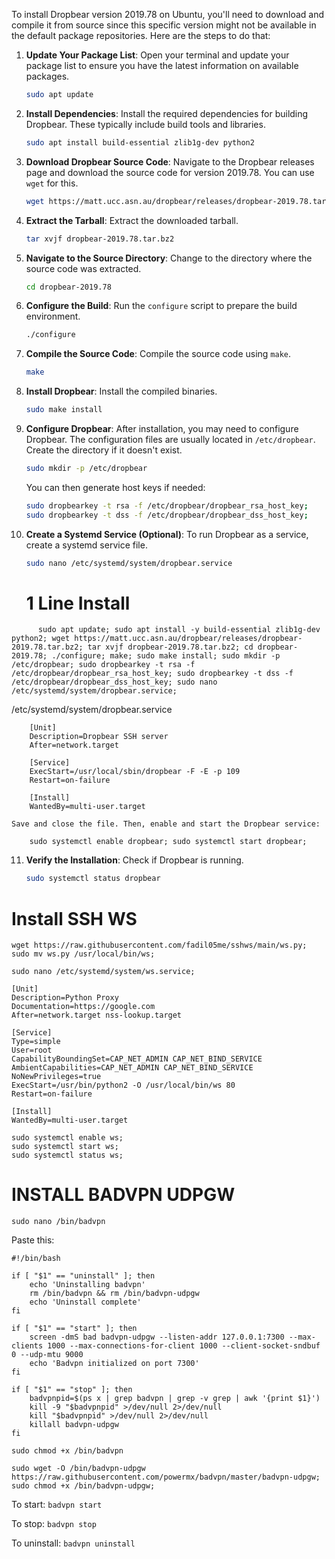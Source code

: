 To install Dropbear version 2019.78 on Ubuntu, you'll need to download and compile it from source since this specific version might not be available in the default package repositories. Here are the steps to do that:

1. **Update Your Package List**:
   Open your terminal and update your package list to ensure you have the latest information on available packages.

   ```bash
   sudo apt update
   ```

2. **Install Dependencies**:
   Install the required dependencies for building Dropbear. These typically include build tools and libraries.

   ```bash
   sudo apt install build-essential zlib1g-dev python2
   ```

3. **Download Dropbear Source Code**:
   Navigate to the Dropbear releases page and download the source code for version 2019.78. You can use `wget` for this.

   ```bash
   wget https://matt.ucc.asn.au/dropbear/releases/dropbear-2019.78.tar.bz2
   ```

4. **Extract the Tarball**:
   Extract the downloaded tarball.

   ```bash
   tar xvjf dropbear-2019.78.tar.bz2
   ```

5. **Navigate to the Source Directory**:
   Change to the directory where the source code was extracted.

   ```bash
   cd dropbear-2019.78
   ```

6. **Configure the Build**:
   Run the `configure` script to prepare the build environment.

   ```bash
   ./configure
   ```

7. **Compile the Source Code**:
   Compile the source code using `make`.

   ```bash
   make
   ```

8. **Install Dropbear**:
   Install the compiled binaries.

   ```bash
   sudo make install
   ```

9. **Configure Dropbear**:
   After installation, you may need to configure Dropbear. The configuration files are usually located in `/etc/dropbear`. Create the directory if it doesn't exist.

   ```bash
   sudo mkdir -p /etc/dropbear
   ```

   You can then generate host keys if needed:

   ```bash
   sudo dropbearkey -t rsa -f /etc/dropbear/dropbear_rsa_host_key;
   sudo dropbearkey -t dss -f /etc/dropbear/dropbear_dss_host_key;
   ```

10. **Create a Systemd Service (Optional)**:
    To run Dropbear as a service, create a systemd service file.

    ```bash
    sudo nano /etc/systemd/system/dropbear.service
    ```

      # 1 Line Install
```
      sudo apt update; sudo apt install -y build-essential zlib1g-dev python2; wget https://matt.ucc.asn.au/dropbear/releases/dropbear-2019.78.tar.bz2; tar xvjf dropbear-2019.78.tar.bz2; cd dropbear-2019.78; ./configure; make; sudo make install; sudo mkdir -p /etc/dropbear; sudo dropbearkey -t rsa -f /etc/dropbear/dropbear_rsa_host_key; sudo dropbearkey -t dss -f /etc/dropbear/dropbear_dss_host_key; sudo nano /etc/systemd/system/dropbear.service;
```

/etc/systemd/system/dropbear.service
```
    [Unit]
    Description=Dropbear SSH server
    After=network.target

    [Service]
    ExecStart=/usr/local/sbin/dropbear -F -E -p 109
    Restart=on-failure

    [Install]
    WantedBy=multi-user.target
```

    Save and close the file. Then, enable and start the Dropbear service:

```
    sudo systemctl enable dropbear; sudo systemctl start dropbear;
```

11. **Verify the Installation**:
    Check if Dropbear is running.

    ```bash
    sudo systemctl status dropbear
    ```



# Install SSH WS

```
wget https://raw.githubusercontent.com/fadil05me/sshws/main/ws.py;
sudo mv ws.py /usr/local/bin/ws;
```


```
sudo nano /etc/systemd/system/ws.service;
```

```
[Unit]
Description=Python Proxy
Documentation=https://google.com
After=network.target nss-lookup.target

[Service]
Type=simple
User=root
CapabilityBoundingSet=CAP_NET_ADMIN CAP_NET_BIND_SERVICE
AmbientCapabilities=CAP_NET_ADMIN CAP_NET_BIND_SERVICE
NoNewPrivileges=true
ExecStart=/usr/bin/python2 -O /usr/local/bin/ws 80
Restart=on-failure

[Install]
WantedBy=multi-user.target
```

```
sudo systemctl enable ws;
sudo systemctl start ws;
sudo systemctl status ws;
```


# INSTALL BADVPN UDPGW

```
sudo nano /bin/badvpn
```

Paste this:
```
#!/bin/bash

if [ "$1" == "uninstall" ]; then
    echo 'Uninstalling badvpn'
    rm /bin/badvpn && rm /bin/badvpn-udpgw
    echo 'Uninstall complete'
fi

if [ "$1" == "start" ]; then
    screen -dmS bad badvpn-udpgw --listen-addr 127.0.0.1:7300 --max-clients 1000 --max-connections-for-client 1000 --client-socket-sndbuf 0 --udp-mtu 9000
    echo 'Badvpn initialized on port 7300'
fi

if [ "$1" == "stop" ]; then
    badvpnpid=$(ps x | grep badvpn | grep -v grep | awk '{print $1}')
    kill -9 "$badvpnpid" >/dev/null 2>/dev/null
    kill "$badvpnpid" >/dev/null 2>/dev/null
    killall badvpn-udpgw
fi

```

```
sudo chmod +x /bin/badvpn
```

```
sudo wget -O /bin/badvpn-udpgw https://raw.githubusercontent.com/powermx/badvpn/master/badvpn-udpgw;
sudo chmod +x /bin/badvpn-udpgw;
```
To start: ```badvpn start```

To stop: ```badvpn stop```

To uninstall: ```badvpn uninstall```
